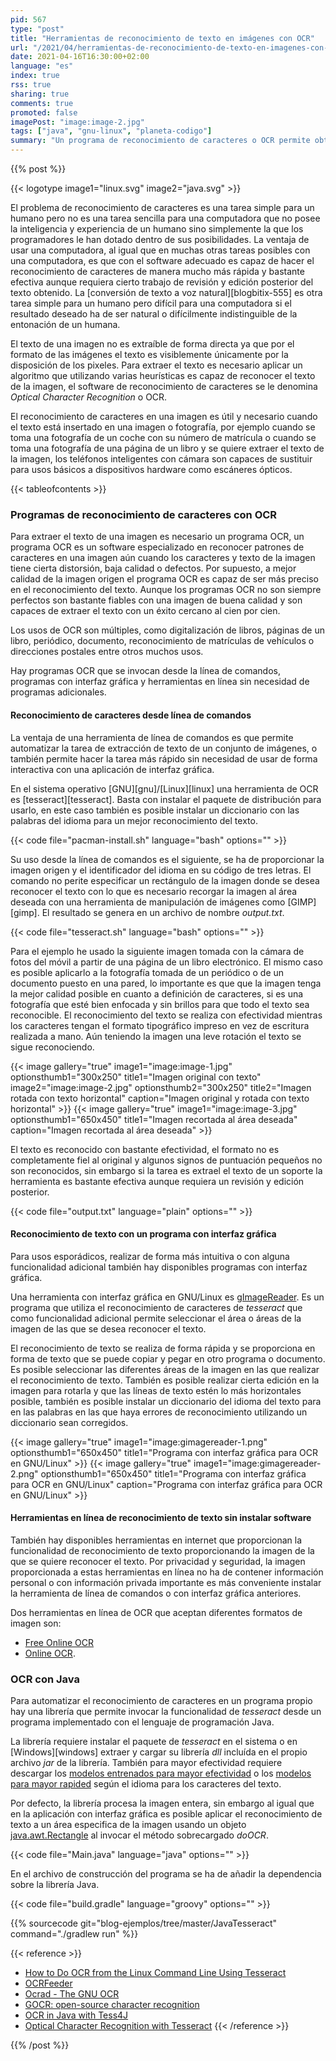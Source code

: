```yaml
---
pid: 567
type: "post"
title: "Herramientas de reconocimiento de texto en imágenes con OCR"
url: "/2021/04/herramientas-de-reconocimiento-de-texto-en-imagenes-con-ocr/"
date: 2021-04-16T16:30:00+02:00
language: "es"
index: true
rss: true
sharing: true
comments: true
promoted: false
imagePost: "image:image-2.jpg"
tags: ["java", "gnu-linux", "planeta-codigo"]
summary: "Un programa de reconocimiento de caracteres o OCR permite obtener el texto de una imagen o fotografía tomada con la cámara de un teléfono inteligente, captura de pantalla, _scanner_ u otro medio. Al programa OCR se le proporciona la imagen y este genera como resultado el texto reconocido, si la imagen es de buena calidad el reconocimiento de caracteres es bastante preciso. Hay programas OCR de línea de comandos, con interfaz gráfica, en línea sin necesidad de instalar software y también es posible realizar OCR desde en un programa con un lenguaje de programación como Java."
---
```


{{% post %}}

{{< logotype image1="linux.svg" image2="java.svg" >}}

El problema de reconocimiento de caracteres es una tarea simple para un humano pero no es una tarea sencilla para una computadora que no posee la inteligencia y experiencia de un humano sino simplemente la que los programadores le han dotado dentro de sus posibilidades. La ventaja de usar una computadora, al igual que en muchas otras tareas posibles con una computadora, es que con el software adecuado es capaz de hacer el reconocimiento de caracteres de manera mucho más rápida y bastante efectiva aunque requiera cierto trabajo de revisión y edición posterior del texto obtenido. La [conversión de texto a voz natural][blogbitix-555] es otra tarea simple para un humano pero difícil para una computadora si el resultado deseado ha de ser natural o difícilmente indistinguible de la entonación de un humana.

El texto de una imagen no es extraíble de forma directa ya que por el formato de las imágenes el texto es visiblemente únicamente por la disposición de los pixeles. Para extraer el texto es necesario aplicar un algoritmo que utilizando varias heurísticas es capaz de reconocer el texto de la imagen, el software de reconocimiento de caracteres se le denomina _Optical Character Recognition_ o OCR.

El reconocimiento de caracteres en una imagen es útil y necesario cuando el texto está insertado en una imagen o fotografía, por ejemplo cuando se toma una fotografía de un coche con su número de matrícula o cuando se toma una fotografía de una página de un libro y se quiere extraer el texto de la imagen, los teléfonos inteligentes con cámara son capaces de sustituir para usos básicos a dispositivos hardware como escáneres ópticos.

{{< tableofcontents >}}

### Programas de reconocimiento de caracteres con OCR

Para extraer el texto de una imagen es necesario un programa OCR, un programa OCR es un software especializado en reconocer patrones de caracteres en una imagen aún cuando los caracteres y texto de la imagen tiene cierta distorsión, baja calidad o defectos. Por supuesto, a mejor calidad de la imagen origen el programa OCR es capaz de ser más preciso en el reconocimiento del texto. Aunque los programas OCR no son siempre perfectos son bastante fiables con una imagen de buena calidad y son capaces de extraer el texto con un éxito cercano al cien por cien.

Los usos de OCR son múltiples, como digitalización de libros, páginas de un libro, periódico, documento, reconocimiento de matrículas de vehículos o direcciones postales entre otros muchos usos.

Hay programas OCR que se invocan desde la línea de comandos, programas con interfaz gráfica y herramientas en línea sin necesidad de programas adicionales.

#### Reconocimiento de caracteres desde línea de comandos

La ventaja de una herramienta de línea de comandos es que permite automatizar la tarea de extracción de texto de un conjunto de imágenes, o también permite hacer la tarea más rápido sin necesidad de usar de forma interactiva con una aplicación de interfaz gráfica.

En el sistema operativo [GNU][gnu]/[Linux][linux] una herramienta de OCR es [tesseract][tesseract]. Basta con instalar el paquete de distribución para usarlo, en este caso también es posible instalar un diccionario con las palabras del idioma para un mejor reconocimiento del texto.

{{< code file="pacman-install.sh" language="bash" options="" >}}

Su uso desde la línea de comandos es el siguiente, se ha de proporcionar la imagen origen y el identificador del idioma en su código de tres letras. El comando no perite especificar un rectángulo de la imagen donde se desea reconocer el texto con lo que es necesario recorgar la imagen al área deseada con una herramienta de manipulación de imágenes como [GIMP][gimp]. El resultado se genera en un archivo de nombre _output.txt_.

{{< code file="tesseract.sh" language="bash" options="" >}}

Para el ejemplo he usado la siguiente imagen tomada con la cámara de fotos del móvil a partir de una página de un libro electrónico. El mismo caso es posible aplicarlo a la fotografía tomada de un periódico o de un documento puesto en una pared, lo importante es que que la imagen tenga la mejor calidad posible en cuanto a definición de caracteres, si es una fotografía que esté bien enfocada y sin brillos para que todo el texto sea reconocible. El reconocimiento del texto se realiza con efectividad mientras los caracteres tengan el formato tipográfico impreso en vez de escritura realizada a mano. Aún teniendo la imagen una leve rotación el texto se sigue reconociendo.

{{< image
    gallery="true"
    image1="image:image-1.jpg" optionsthumb1="300x250" title1="Imagen original con texto"
    image2="image:image-2.jpg" optionsthumb2="300x250" title2="Imagen rotada con texto horizontal"
    caption="Imagen original y rotada con texto horizontal" >}}
{{< image
    gallery="true"
    image1="image:image-3.jpg" optionsthumb1="650x450" title1="Imagen recortada al área deseada"
    caption="Imagen recortada al área deseada" >}}

El texto es reconocido con bastante efectividad, el formato no es completamente fiel al original y algunos signos de puntuación pequeños no son reconocidos, sin embargo si la tarea es extrael el texto de un soporte la herramienta es bastante efectiva aunque requiera un revisión y edición posterior.

{{< code file="output.txt" language="plain" options="" >}}

#### Reconocimiento de texto con un programa con interfaz gráfica

Para usos esporádicos, realizar de forma más intuitiva o con alguna funcionalidad adicional también hay disponibles programas con interfaz gráfica.

Una herramienta con interfaz gráfica en GNU/Linux es [gImageReader](https://github.com/manisandro/gImageReader). Es un programa que utiliza el reconocimiento de caracteres de _tesseract_ que como funcionalidad adicional permite seleccionar el área o áreas de la imagen de las que se desea reconocer el texto.

El reconocimiento de texto se realiza de forma rápida y se proporciona en forma de texto que se puede copiar y pegar en otro programa o documento. Es posible seleccionar las diferentes áreas de la imagen en las que realizar el reconocimiento de texto. También es posible realizar cierta edición en la imagen para rotarla y que las líneas de texto estén lo más horizontales posible, también es posible instalar un diccionario del idioma del texto para en las palabras en las que haya errores de reconocimiento utilizando un diccionario sean corregidos.

{{< image
    gallery="true"
    image1="image:gimagereader-1.png" optionsthumb1="650x450" title1="Programa con interfaz gráfica para OCR en GNU/Linux" >}}
{{< image
    gallery="true"
    image1="image:gimagereader-2.png" optionsthumb1="650x450" title1="Programa con interfaz gráfica para OCR en GNU/Linux"
    caption="Programa con interfaz gráfica para OCR en GNU/Linux" >}}

#### Herramientas en línea de reconocimiento de texto sin instalar software

También hay disponibles herramientas en internet que proporcionan la funcionalidad de reconocimiento de texto proporcionando la imagen de la que se quiere reconocer el texto. Por privacidad y seguridad, la imagen proporcionada a estas herramientas en línea no ha de contener información personal o con información privada importante es más conveniente instalar la herramienta de línea de comandos o con interfaz gráfica anteriores.

Dos herramientas en línea de OCR que aceptan diferentes formatos de imagen son:

* [Free Online OCR ](https://www.newocr.com/)
* [Online OCR](https://onlineocr.org/).

### OCR con Java

Para automatizar el reconocimiento de caracteres en un programa propio hay una librería que permite invocar la funcionalidad de _tesseract_ desde un programa implementado con el lenguaje de programación Java.

La librería requiere instalar el paquete de _tesseract_ en el sistema o en [Windows][windows] extraer y cargar su librería _dll_ incluída en el propio archivo _jar_ de la librería. También para mayor efectividad requiere descargar los [modelos entrenados para mayor efectividad](https://github.com/tesseract-ocr/tessdata_best) o los [modelos para mayor rapided](https://github.com/tesseract-ocr/tessdata_fast) según el idioma para los caracteres del texto.

Por defecto, la librería procesa la imagen entera, sin embargo al igual que en la aplicación con interfaz gráfica es posible aplicar el reconocimiento de texto a un área especifica de la imagen usando un objeto [java.awt.Rectangle](javadoc11:java.desktop/java/awt/Rectangle.html) al invocar el método sobrecargado _doOCR_.

{{< code file="Main.java" language="java" options="" >}}

En el archivo de construcción del programa se ha de añadir la dependencia sobre la librería Java.

{{< code file="build.gradle" language="groovy" options="" >}}

{{% sourcecode git="blog-ejemplos/tree/master/JavaTesseract" command="./gradlew run" %}}

{{< reference >}}
* [How to Do OCR from the Linux Command Line Using Tesseract](https://www.howtogeek.com/682389/how-to-do-ocr-from-the-linux-command-line-using-tesseract/)
* [OCRFeeder](https://wiki.gnome.org/action/show/Apps/OCRFeeder?action=show&redirect=OCRFeeder)
* [Ocrad - The GNU OCR](https://www.gnu.org/software/ocrad/)
* [GOCR: open-source character recognition](https://www.archlinux.org/packages/community/x86_64/gocr/)
* [OCR in Java with Tess4J](https://www.javacodegeeks.com/2020/08/ocr-in-java-with-tess4j.html)
* [Optical Character Recognition with Tesseract](https://www.baeldung.com/java-ocr-tesseract)
{{< /reference >}}

{{% /post %}}
